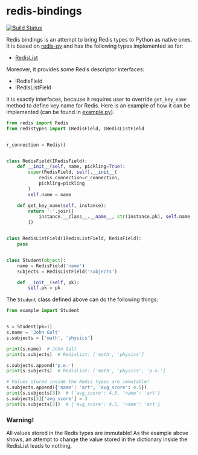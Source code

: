 # redis-bindings
[![Build Status](https://travis-ci.org/vladimirshkoda/redis-bindings.svg?branch=master)](
https://travis-ci.org/vladimirshkoda/redis-bindings)

Redis bindings is an attempt to bring Redis types to Python as native ones. It is based on
[redis-py](https://github.com/andymccurdy/redis-py) and has the following types implemented so far:

* [RedisList](https://redis.io/commands#list)

Moreover, it provides some Redis descriptor interfaces:

* IRedisField
* IRedisListField

It is exactly interfaces, because it requires user to override `get_key_name` method to define key name
for Redis. Here is an example of how it can be implemented (can be found in [example.py](example.py)).
```python
from redis import Redis
from redistypes import IRedisField, IRedisListField


r_connection = Redis()


class RedisField(IRedisField):
    def __init__(self, name, pickling=True):
        super(RedisField, self).__init__(
            redis_connection=r_connection,
            pickling=pickling
        )
        self.name = name

    def get_key_name(self, instance):
        return ':'.join([
            instance.__class__.__name__, str(instance.pk), self.name
        ])


class RedisListField(IRedisListField, RedisField):
    pass


class Student(object):
    name = RedisField('name')
    subjects = RedisListField('subjects')

    def __init__(self, pk):
        self.pk = pk
```

The `Student` class defined above can do the following things:

```python
from example import Student


s = Student(pk=1)
s.name = 'John Galt'
s.subjects = ['math', 'physics']

print(s.name)  # John Galt
print(s.subjects)  # RedisList: ['math', 'physics']

s.subjects.append('p.e.')
print(s.subjects)  # RedisList: ['math', 'physics', 'p.e.']

# Values stored inside the Redis types are immutable!
s.subjects.append({'name': 'art', 'avg_score': 4.5})
print(s.subjects[3])  # {'avg_score': 4.5, 'name': 'art'}
s.subjects[3]['avg_score'] = 3
print(s.subjects[3])  # {'avg_score': 4.5, 'name': 'art'}
```

### Warning!
All values stored in the Redis types are immutable! As the example above shows, an attempt to change the value stored
in the dictionary inside the RedisList leads to nothing.
